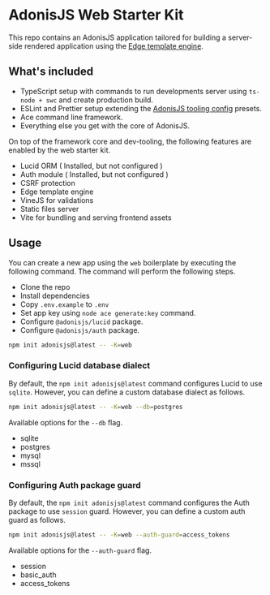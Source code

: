 # AdonisJS Web Starter Kit

This repo contains an AdonisJS application tailored for building a server-side rendered application using the [Edge template engine](https://edgejs.dev).

## What's included

- TypeScript setup with commands to run developments server using `ts-node + swc` and create production build.
- ESLint and Prettier setup extending the [AdonisJS tooling config](https://github.com/adonisjs/tooling-config) presets.
- Ace command line framework.
- Everything else you get with the core of AdonisJS.

On top of the framework core and dev-tooling, the following features are enabled by the web starter kit.

- Lucid ORM ( Installed, but not configured )
- Auth module ( Installed, but not configured )
- CSRF protection
- Edge template engine
- VineJS for validations
- Static files server
- Vite for bundling and serving frontend assets

## Usage

You can create a new app using the `web` boilerplate by executing the following command. The command will perform the following steps.

- Clone the repo
- Install dependencies
- Copy `.env.example` to `.env`
- Set app key using `node ace generate:key` command.
- Configure `@adonisjs/lucid` package.
- Configure `@adonisjs/auth` package.

```sh
npm init adonisjs@latest -- -K=web
```

### Configuring Lucid database dialect

By default, the `npm init adonisjs@latest` command configures Lucid to use `sqlite`. However, you can define a custom database dialect as follows.

```sh
npm init adonisjs@latest -- -K=web --db=postgres
```

Available options for the `--db` flag.

- sqlite
- postgres
- mysql
- mssql

### Configuring Auth package guard

By default, the `npm init adonisjs@latest` command configures the Auth package to use `session` guard. However, you can define a custom auth guard as follows.

```sh
npm init adonisjs@latest -- -K=web --auth-guard=access_tokens
```

Available options for the `--auth-guard` flag.

- session
- basic_auth
- access_tokens
